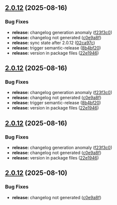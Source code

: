 ## [2.0.12](https://github.com/shridey/intelligentable/compare/v2.0.11...v2.0.12) (2025-08-16)


### Bug Fixes

* **release:** changelog generation anomaly ([f23f3c0](https://github.com/shridey/intelligentable/commit/f23f3c00231881cfc3a7509c15fb58f1f946a574))
* **release:** changelog not generated ([c0e9a8f](https://github.com/shridey/intelligentable/commit/c0e9a8fbd85d568942a580a8fb0328c7b9e9a027))
* **release:** sync state after 2.0.12 ([02ca97c](https://github.com/shridey/intelligentable/commit/02ca97c4ebcec057abfac814978b98207b18f2ee))
* **release:** trigger semantic-release ([8b4bf20](https://github.com/shridey/intelligentable/commit/8b4bf20a56f3ca0d0637c1dc9fc9e873aba5f1e8))
* **release:** version in package files ([22e1946](https://github.com/shridey/intelligentable/commit/22e1946fa3d549ac782876a9a3bd26c71a1a9a04))

## [2.0.12](https://github.com/shridey/intelligentable/compare/v2.0.11...v2.0.12) (2025-08-16)


### Bug Fixes

* **release:** changelog generation anomaly ([f23f3c0](https://github.com/shridey/intelligentable/commit/f23f3c00231881cfc3a7509c15fb58f1f946a574))
* **release:** changelog not generated ([c0e9a8f](https://github.com/shridey/intelligentable/commit/c0e9a8fbd85d568942a580a8fb0328c7b9e9a027))
* **release:** trigger semantic-release ([8b4bf20](https://github.com/shridey/intelligentable/commit/8b4bf20a56f3ca0d0637c1dc9fc9e873aba5f1e8))
* **release:** version in package files ([22e1946](https://github.com/shridey/intelligentable/commit/22e1946fa3d549ac782876a9a3bd26c71a1a9a04))

## [2.0.12](https://github.com/shridey/intelligentable/compare/v2.0.11...v2.0.12) (2025-08-16)


### Bug Fixes

* **release:** changelog generation anomaly ([f23f3c0](https://github.com/shridey/intelligentable/commit/f23f3c00231881cfc3a7509c15fb58f1f946a574))
* **release:** changelog not generated ([c0e9a8f](https://github.com/shridey/intelligentable/commit/c0e9a8fbd85d568942a580a8fb0328c7b9e9a027))
* **release:** version in package files ([22e1946](https://github.com/shridey/intelligentable/commit/22e1946fa3d549ac782876a9a3bd26c71a1a9a04))

## [2.0.12](https://github.com/shridey/intelligentable/compare/v2.0.11...v2.0.12) (2025-08-10)


### Bug Fixes

* **release:** changelog not generated ([c0e9a8f](https://github.com/shridey/intelligentable/commit/c0e9a8fbd85d568942a580a8fb0328c7b9e9a027))
